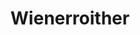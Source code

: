 ---
title: "Wienerroither"
url: /klagenfurt-am-woerthersee/wienerroither-walther-von-der-vogelweide-platz/
shop: Bäckerei
---